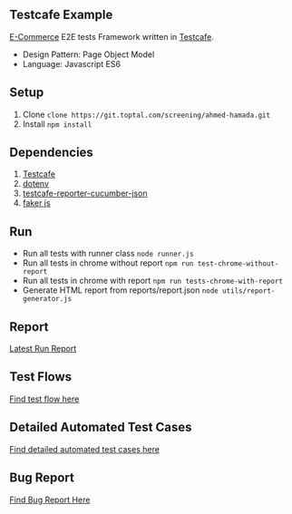 ## Testcafe Example
[E-Commerce](http://automationpractice.com/) E2E tests Framework written in [Testcafe](https://github.com/DevExpress/testcafe).
- Design Pattern: Page Object Model
- Language: Javascript ES6

## Setup
1. Clone `clone https://git.toptal.com/screening/ahmed-hamada.git`
2. Install `npm install`

## Dependencies
1. [Testcafe](https://www.npmjs.com/package/testcafe)
2. [dotenv](https://www.npmjs.com/package/dotenv)
3. [testcafe-reporter-cucumber-json](https://www.npmjs.com/package/testcafe-reporter-cucumber-json)
4. [faker js](https://www.npmjs.com/package/faker)

## Run
* Run all tests with runner class `node runner.js`
* Run all tests in chrome without report `npm run test-chrome-without-report`
* Run all tests in chrome with report `npm run tests-chrome-with-report`
* Generate HTML report from reports/report.json `node utils/report-generator.js`

## Report
[Latest Run Report](https://github.com/AhmedHamada93/testcafe-e2e-ecommerce/blob/master/reports/index.html)

## Test Flows
[Find test flow here](https://github.com/AhmedHamada93/testcafe-e2e-ecommerce/blob/master/testflows.md)

## Detailed Automated Test Cases
[Find detailed automated test cases here](https://github.com/AhmedHamada93/testcafe-e2e-ecommerce/blob/master/E2E_TESTCASES.xlsx)

## Bug Report
[Find Bug Report Here](https://github.com/AhmedHamada93/testcafe-e2e-ecommerce/blob/master/bug.md)

